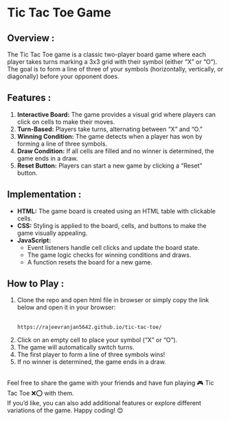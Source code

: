# Tic Tac Toe Game

## Overview :
The Tic Tac Toe game is a classic two-player board game where each player takes turns marking a 3x3 grid with their symbol (either “X” or “O”). The goal is to form a line of three of your symbols (horizontally, vertically, or diagonally) before your opponent does.
<br>
## Features :
<ol>
<li><b>Interactive Board:</b> The game provides a visual grid where players can click on cells to make their moves.</li>
<li><b>Turn-Based:</b> Players take turns, alternating between “X” and “O.”</li>
<li><b>Winning Condition:</b> The game detects when a player has won by forming a line of three symbols.</li>
<li><b>Draw Condition:</b> If all cells are filled and no winner is determined, the game ends in a draw.</li>
<li><b>Reset Button:</b> Players can start a new game by clicking a “Reset” button.</li>
</ol>


## Implementation :
<ul>
<li><b>HTML:</b> The game board is created using an HTML table with clickable cells.</li>
<li><b>CSS:</b> Styling is applied to the board, cells, and buttons to make the game visually appealing.</li>
<li><b>JavaScript:</b>
  <ul>
  <li>Event listeners handle cell clicks and update the board state.</li>
  <li>The game logic checks for winning conditions and draws.</li>
  <li>A function resets the board for a new game.</li>
  </ul>
  </li>
</ul>


## How to Play :
<ol>
<li>Clone the repo and open html file in browser or simply copy the link below and open it in your browser:</li><br>

    https://rajeevranjan5642.github.io/tic-tac-toe/
    
<li>Click on an empty cell to place your symbol (“X” or “O”).</li>
<li>The game will automatically switch turns.</li>
<li>The first player to form a line of three symbols wins!</li>
<li>If no winner is determined, the game ends in a draw.</li>
</ol>
<br>
Feel free to share the game with your friends and have fun playing 🎮 Tic Tac Toe ❌⭕ with them.<br>
If you’d like, you can also add additional features or explore different variations of the game. Happy coding! 😊
